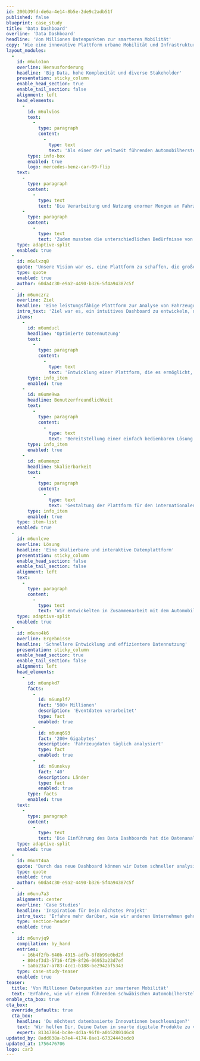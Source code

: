 ```yaml
---
id: 200b39fd-de6a-4e14-8b5e-2de9c2adb51f
published: false
blueprint: case_study
title: 'Data Dashboard'
overline: 'Data Dashboard'
headline: 'Von Millionen Datenpunkten zur smarteren Mobilität'
copy: 'Wie eine innovative Plattform urbane Mobilität und Infrastrukturen weltweit verbessert.'
layout_modules:
  -
    id: m6ulo1on
    overline: Herausforderung
    headline: 'Big Data, hohe Komplexität und diverse Stakeholder'
    presentation: sticky_column
    enable_head_section: true
    enable_tail_section: false
    alignment: left
    head_elements:
      -
        id: m6ulvios
        text:
          -
            type: paragraph
            content:
              -
                type: text
                text: 'Als einer der weltweit führenden Automobilhersteller steht das Unternehmen für Innovation, Qualität und Premium-Mobilität. Neben der Entwicklung intelligenter Fahrzeuge setzt es verstärkt auf digitale Technologien und datenbasierte Services, um urbane Mobilität effizienter und nachhaltiger zu gestalten.'
        type: info-box
        enabled: true
        logo: mercedes-benz-car-09-flip
    text:
      -
        type: paragraph
        content:
          -
            type: text
            text: 'Die Verarbeitung und Nutzung enormer Mengen an Fahrzeug-Eventdaten stellten eine große Herausforderung dar. Die Plattform musste eine intuitive Nutzerführung bieten und gleichzeitig leistungsstark genug sein, um große Datenmengen in Echtzeit zu analysieren.'
      -
        type: paragraph
        content:
          -
            type: text
            text: 'Zudem mussten die unterschiedlichen Bedürfnisse von Produktmanagern, Data Scientists und Kunden berücksichtigt werden. Das Dashboard sollte sowohl für externe Kunden als auch für interne Vertriebsmitarbeiter des Automobilherstellers als interaktive Lösung dienen.'
    type: adaptive-split
    enabled: true
  -
    id: m6ulxzq8
    quote: 'Unsere Vision war es, eine Plattform zu schaffen, die große Datenmengen nicht nur analysierbar macht, sondern auch echten Mehrwert für die urbane Mobilität liefert.'
    type: quote
    enabled: true
    author: 60da4c30-e9a2-4490-b326-5f4a94387c5f
  -
    id: m6umczrz
    overline: Ziel
    headline: 'Eine leistungsfähige Plattform zur Analyse von Fahrzeugdaten'
    intro_text: 'Ziel war es, ein intuitives Dashboard zu entwickeln, das die Analyse und Nutzung von Fahrzeugdaten optimiert und den Vertrieb datenbasierter Produkte unterstützt.'
    items:
      -
        id: m6umducl
        headline: 'Optimierte Datennutzung'
        text:
          -
            type: paragraph
            content:
              -
                type: text
                text: 'Entwicklung einer Plattform, die es ermöglicht, große Mengen an Fahrzeugdaten effizient zu analysieren und zu visualisieren.'
        type: info_item
        enabled: true
      -
        id: m6ume9wa
        headline: Benutzerfreundlichkeit
        text:
          -
            type: paragraph
            content:
              -
                type: text
                text: 'Bereitstellung einer einfach bedienbaren Lösung für verschiedene Stakeholder, von Kunden bis hin zu Vertriebsmitarbeitern.'
        type: info_item
        enabled: true
      -
        id: m6umempz
        headline: Skalierbarkeit
        text:
          -
            type: paragraph
            content:
              -
                type: text
                text: 'Gestaltung der Plattform für den internationalen Einsatz in über 40 Ländern mit potenziellen Erweiterungen für zukünftige Datenprodukte.'
        type: info_item
        enabled: true
    type: item-list
    enabled: true
  -
    id: m6unlcve
    overline: Lösung
    headline: 'Eine skalierbare und interaktive Datenplattform'
    presentation: sticky_column
    enable_head_section: false
    enable_tail_section: false
    alignment: left
    text:
      -
        type: paragraph
        content:
          -
            type: text
            text: 'Wir entwickelten in Zusammenarbeit mit dem Automobilhersteller eine benutzerfreundliche Webanwendung, die Fahrzeugdaten effizient verarbeitet und aussagekräftige Analysen ermöglicht.'
    type: adaptive-split
    enabled: true
  -
    id: m6uno4k6
    overline: Ergebnisse
    headline: 'Schnellere Entwicklung und effizientere Datennutzung'
    presentation: sticky_column
    enable_head_section: true
    enable_tail_section: false
    alignment: left
    head_elements:
      -
        id: m6unpkd7
        facts:
          -
            id: m6unplf7
            fact: '500+ Millionen'
            description: 'Eventdaten verarbeitet'
            type: fact
            enabled: true
          -
            id: m6unq693
            fact: '200+ Gigabytes'
            description: 'Fahrzeugdaten täglich analysiert'
            type: fact
            enabled: true
          -
            id: m6unskvy
            fact: '40'
            description: Länder
            type: fact
            enabled: true
        type: facts
        enabled: true
    text:
      -
        type: paragraph
        content:
          -
            type: text
            text: 'Die Einführung des Data Dashboards hat die Datenanalyse und Entscheidungsfindung im Bereich der Fahrzeug- und Mobilitätsdaten revolutioniert. Die Plattform ermöglicht eine effizientere Nutzung von Fahrzeugdaten und hat die Entwicklungszeiten für datenbasierte Services drastisch verkürzt.'
    type: adaptive-split
    enabled: true
  -
    id: m6unt4ua
    quote: 'Durch das neue Dashboard können wir Daten schneller analysieren und nutzbar machen – ein echter Gamechanger für unsere datengetriebenen Services.'
    type: quote
    enabled: true
    author: 60da4c30-e9a2-4490-b326-5f4a94387c5f
  -
    id: m6unu7a3
    alignment: center
    overline: 'Case Studies'
    headline: 'Inspiration für Dein nächstes Projekt'
    intro_text: 'Erfahre mehr darüber, wie wir anderen Unternehmen geholfen haben, ihre digitalen Herausforderungen zu meistern.'
    type: section-header
    enabled: true
  -
    id: m6unvjq9
    compilation: by_hand
    entries:
      - 16b4f2fb-640b-4915-adfb-8f8b99e0bd2f
      - 804ef3d3-5716-4f29-8f26-06953a23d7ef
      - 1a0a23a7-a783-4cc1-b188-be2942bf5343
    type: case-study-teaser
    enabled: true
teaser:
  title: 'Von Millionen Datenpunkten zur smarteren Mobilität'
  text: 'Erfahre, wie wir einem führenden schwäbischen Automobilhersteller geholfen haben, aus über einer halben Milliarde Fahrzeugdaten ein digitales Produkt zu erschaffen, das urbane Mobilität und Infrastrukturen weltweit verbessert.'
enable_cta_box: true
cta_box:
  override_defaults: true
  cta_box:
    headline: 'Du möchtest datenbasierte Innovationen beschleunigen?'
    text: 'Wir helfen Dir, Deine Daten in smarte digitale Produkte zu verwandeln.'
    expert: 81347864-bc8e-4d1a-96f0-a0b5280146c8
updated_by: 8add638a-b7e4-4174-8ae1-67324443edc0
updated_at: 1756476706
logo: car3
---
```

